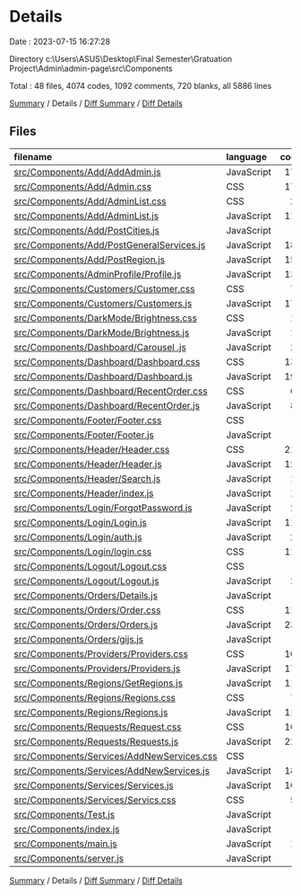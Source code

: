 # Details

Date : 2023-07-15 16:27:28

Directory c:\\Users\\ASUS\\Desktop\\Final Semester\\Gratuation Project\\Admin\\admin-page\\src\\Components

Total : 48 files,  4074 codes, 1092 comments, 720 blanks, all 5886 lines

[Summary](results.md) / Details / [Diff Summary](diff.md) / [Diff Details](diff-details.md)

## Files
| filename | language | code | comment | blank | total |
| :--- | :--- | ---: | ---: | ---: | ---: |
| [src/Components/Add/AddAdmin.js](/src/Components/Add/AddAdmin.js) | JavaScript | 170 | 1 | 17 | 188 |
| [src/Components/Add/Admin.css](/src/Components/Add/Admin.css) | CSS | 173 | 2 | 39 | 214 |
| [src/Components/Add/AdminList.css](/src/Components/Add/AdminList.css) | CSS | 25 | 1 | 7 | 33 |
| [src/Components/Add/AdminList.js](/src/Components/Add/AdminList.js) | JavaScript | 113 | 1 | 13 | 127 |
| [src/Components/Add/PostCities.js](/src/Components/Add/PostCities.js) | JavaScript | 7 | 0 | 2 | 9 |
| [src/Components/Add/PostGeneralServices.js](/src/Components/Add/PostGeneralServices.js) | JavaScript | 188 | 4 | 29 | 221 |
| [src/Components/Add/PostRegion.js](/src/Components/Add/PostRegion.js) | JavaScript | 155 | 3 | 19 | 177 |
| [src/Components/AdminProfile/Profile.js](/src/Components/AdminProfile/Profile.js) | JavaScript | 130 | 1 | 12 | 143 |
| [src/Components/Customers/Customer.css](/src/Components/Customers/Customer.css) | CSS | 76 | 1 | 24 | 101 |
| [src/Components/Customers/Customers.js](/src/Components/Customers/Customers.js) | JavaScript | 175 | 1 | 20 | 196 |
| [src/Components/DarkMode/Brightness.css](/src/Components/DarkMode/Brightness.css) | CSS | 18 | 0 | 4 | 22 |
| [src/Components/DarkMode/Brightness.js](/src/Components/DarkMode/Brightness.js) | JavaScript | 15 | 0 | 5 | 20 |
| [src/Components/Dashboard/Carousel .js](/src/Components/Dashboard/Carousel%20.js) | JavaScript | 22 | 0 | 6 | 28 |
| [src/Components/Dashboard/Dashboard.css](/src/Components/Dashboard/Dashboard.css) | CSS | 137 | 2 | 31 | 170 |
| [src/Components/Dashboard/Dashboard.js](/src/Components/Dashboard/Dashboard.js) | JavaScript | 192 | 0 | 29 | 221 |
| [src/Components/Dashboard/RecentOrder.css](/src/Components/Dashboard/RecentOrder.css) | CSS | 64 | 6 | 11 | 81 |
| [src/Components/Dashboard/RecentOrder.js](/src/Components/Dashboard/RecentOrder.js) | JavaScript | 80 | 2 | 7 | 89 |
| [src/Components/Footer/Footer.css](/src/Components/Footer/Footer.css) | CSS | 0 | 0 | 1 | 1 |
| [src/Components/Footer/Footer.js](/src/Components/Footer/Footer.js) | JavaScript | 7 | 0 | 2 | 9 |
| [src/Components/Header/Header.css](/src/Components/Header/Header.css) | CSS | 214 | 9 | 48 | 271 |
| [src/Components/Header/Header.js](/src/Components/Header/Header.js) | JavaScript | 126 | 509 | 60 | 695 |
| [src/Components/Header/Search.js](/src/Components/Header/Search.js) | JavaScript | 18 | 0 | 4 | 22 |
| [src/Components/Header/index.js](/src/Components/Header/index.js) | JavaScript | 17 | 0 | 0 | 17 |
| [src/Components/Login/ForgotPassword.js](/src/Components/Login/ForgotPassword.js) | JavaScript | 27 | 0 | 2 | 29 |
| [src/Components/Login/Login.js](/src/Components/Login/Login.js) | JavaScript | 110 | 0 | 14 | 124 |
| [src/Components/Login/auth.js](/src/Components/Login/auth.js) | JavaScript | 25 | 0 | 7 | 32 |
| [src/Components/Login/login.css](/src/Components/Login/login.css) | CSS | 119 | 1 | 23 | 143 |
| [src/Components/Logout/Logout.css](/src/Components/Logout/Logout.css) | CSS | 0 | 0 | 1 | 1 |
| [src/Components/Logout/Logout.js](/src/Components/Logout/Logout.js) | JavaScript | 22 | 5 | 8 | 35 |
| [src/Components/Orders/Details.js](/src/Components/Orders/Details.js) | JavaScript | 7 | 0 | 2 | 9 |
| [src/Components/Orders/Order.css](/src/Components/Orders/Order.css) | CSS | 112 | 1 | 23 | 136 |
| [src/Components/Orders/Orders.js](/src/Components/Orders/Orders.js) | JavaScript | 237 | 0 | 15 | 252 |
| [src/Components/Orders/gijs.js](/src/Components/Orders/gijs.js) | JavaScript | 0 | 0 | 1 | 1 |
| [src/Components/Providers/Providers.css](/src/Components/Providers/Providers.css) | CSS | 102 | 6 | 27 | 135 |
| [src/Components/Providers/Providers.js](/src/Components/Providers/Providers.js) | JavaScript | 177 | 0 | 20 | 197 |
| [src/Components/Regions/GetRegions.js](/src/Components/Regions/GetRegions.js) | JavaScript | 112 | 0 | 11 | 123 |
| [src/Components/Regions/Regions.css](/src/Components/Regions/Regions.css) | CSS | 74 | 2 | 9 | 85 |
| [src/Components/Regions/Regions.js](/src/Components/Regions/Regions.js) | JavaScript | 118 | 0 | 9 | 127 |
| [src/Components/Requests/Request.css](/src/Components/Requests/Request.css) | CSS | 105 | 0 | 25 | 130 |
| [src/Components/Requests/Requests.js](/src/Components/Requests/Requests.js) | JavaScript | 227 | 0 | 18 | 245 |
| [src/Components/Services/AddNewServices.css](/src/Components/Services/AddNewServices.css) | CSS | 3 | 0 | 0 | 3 |
| [src/Components/Services/AddNewServices.js](/src/Components/Services/AddNewServices.js) | JavaScript | 182 | 427 | 60 | 669 |
| [src/Components/Services/Services.js](/src/Components/Services/Services.js) | JavaScript | 106 | 97 | 28 | 231 |
| [src/Components/Services/Servics.css](/src/Components/Services/Servics.css) | CSS | 59 | 0 | 16 | 75 |
| [src/Components/Test.js](/src/Components/Test.js) | JavaScript | 7 | 0 | 2 | 9 |
| [src/Components/index.js](/src/Components/index.js) | JavaScript | 2 | 0 | 3 | 5 |
| [src/Components/main.js](/src/Components/main.js) | JavaScript | 19 | 0 | 2 | 21 |
| [src/Components/server.js](/src/Components/server.js) | JavaScript | 0 | 10 | 4 | 14 |

[Summary](results.md) / Details / [Diff Summary](diff.md) / [Diff Details](diff-details.md)